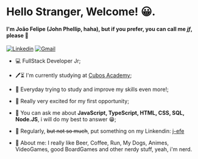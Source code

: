 # Hello Stranger, Welcome! 😀.

#### I'm João Felipe (John Phellip, haha), but if you prefer, you can call me *jf*,  please 👏

[![Linkedin](https://img.shields.io/badge/LinkedIn-0077B5?style=for-the-badge&logo=linkedin&logoColor=white)](https://www.linkedin.com/in/joão-felipe-jf-3685bb231/)     [![Gmail](https://img.shields.io/badge/Gmail-D14836?style=for-the-badge&logo=gmail&logoColor=white)](https://mail.google.com/mail/u/0/#inbox?compose=GTvVlcSMTRpJLJhZFJJLCXczHnFDRVPsLgmbKWkgcSqvvSxHWXvCsWWBsGLKQDkRbVcxzHqbVZjfn)


- 💻 FullStack Developer Jr;

- 🖊⏳ I'm currently studying at [Cubos Academy](https://github.com/cubos-academy);

- 📆 Everyday trying to study and improve my skills even more!;

- 👀 Really very excited for my first opportunity;

- 💬 You can ask me about  **JavaScript, TypeScript, HTML, CSS, SQL, Node.JS**, i will do my best to answer 😁;

- 📌 Regularly, ~~but not so much~~, put something on my Linkendin: [j-efe](https://www.linkedin.com/in/joão-felipe-jf-3685bb231/)

- 🧩 About me: I really like Beer, Coffee, Run, My Dogs, Animes, VideoGames, good BoardGames and other nerdy stuff, yeah, i'm nerd.
